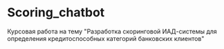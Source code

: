 # Scoring_chatbot
Курсовая работа на тему "Разработка скоринговой ИАД-системы для определения кредитоспособных категорий банковских клиентов"
